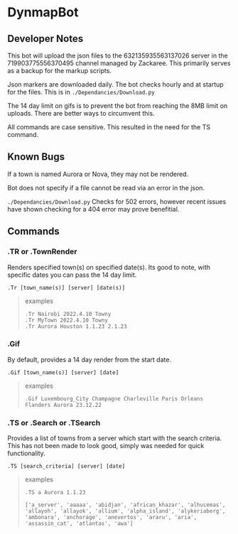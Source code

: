 # DynmapBot

## Developer Notes
This bot will upload the json files to the 632135935563137026 server in the 719903775556370495 channel managed by Zackaree. 
This primarily serves as a backup for the markup scripts. 

Json markers are downloaded daily. The bot checks hourly and at startup for the files. This is in `./Dependancies/Download.py` 

The 14 day limit on gifs is to prevent the bot from reaching the 8MB limit on uploads. There are better ways to circumvent this.

All commands are case sensitive. This resulted in the need for the TS command. 

## Known Bugs
If a town is named Aurora or Nova, they may not be rendered. 

Bot does not specify if a file cannot be read via an error in the json. 

`./Dependancies/Download.py` Checks for 502 errors, however recent issues have shown checking for a 404 error may prove benefitial.
## Commands
### .TR or .TownRender
Renders specified town(s) on specified date(s). 
Its good to note, with specific dates you can pass the 14 day limit.
```
.Tr [town_name(s)] [server] [date(s)] 
```
> examples
>```
> .Tr Nairobi 2022.4.10 Towny
> .Tr MyTown 2022.4.10 Towny
> .Tr Aurora Houston 1.1.23 2.1.23
> ```

### .Gif
By default, provides a 14 day render from the start date. 

```
.Gif [town_name(s)] [server] [date] 
```
> examples
>```
> .Gif Luxembourg_City Champagne Charleville Paris Orleans Flanders Aurora 23.12.22
> ```

### .TS or .Search or .TSearch
Provides a list of towns from a server which start with the search criteria. 
This has not been made to look good, simply was needed for quick functionality. 

```
.TS [search_criteria] [server] [date] 
```
> examples
>```
> .TS a Aurora 1.1.23
> ```
>
>```buildoutcfg
>['a_server', 'aaaaa', 'abidjan', 'african_khazar', 'alhucemas', 'allayoh', 'allayok', 'allium', 'alpha_island', 'alykeriaberg', 'ambonara', 'anchorage', 'anevertos', 'araru', 'aria', 'assassin_cat', 'atlantas', 'awa']
>```